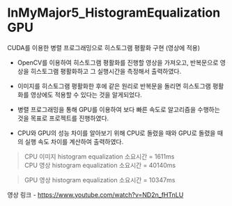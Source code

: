 # InMyMajor5_HistogramEqualizationGPU
CUDA를 이용한 병렬 프로그래밍으로 히스토그램 평활화 구현 (영상에 적용)

- OpenCV를 이용하여 히스토그램 평활화를 진행할 영상을 가져오고, 반복문으로 영상을 히스토그램 평활화하고 그 실행시간을 측정해서 출력하였다.     
     
- 이미지를 히스토그램 평활화한 후에 같은 원리로 반복문을 돌리면 히스토그램 평활화를 영상에도 적용할 수 있다는 것을 알게되었다.     
      
- 병렬 프로그래밍을 통해 GPU를 이용하여 보다 빠른 속도로 알고리즘을 수행하는 것을 목표로 프로젝트를 진행하였다.
     
- CPU와 GPU의 성능 차이를 알아보기 위해 CPU로 돌렸을 때와 GPU로 돌렸을 때의 실행 속도 차이를 계산하여 출력하였다.

>CPU 이미지 histogram equalization 소요시간 = 1611ms   
CPU 영상 histogram equalization 소요시간 = 40140ms

>GPU 영상 histogram equalization 소요시간 = 10347ms

영상 링크 - https://www.youtube.com/watch?v=ND2n_fHTnLU
